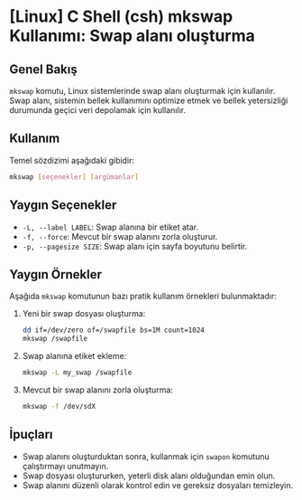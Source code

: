 # [Linux] C Shell (csh) mkswap Kullanımı: Swap alanı oluşturma

## Genel Bakış
`mkswap` komutu, Linux sistemlerinde swap alanı oluşturmak için kullanılır. Swap alanı, sistemin bellek kullanımını optimize etmek ve bellek yetersizliği durumunda geçici veri depolamak için kullanılır.

## Kullanım
Temel sözdizimi aşağıdaki gibidir:

```bash
mkswap [seçenekler] [argümanlar]
```

## Yaygın Seçenekler
- `-L, --label LABEL`: Swap alanına bir etiket atar.
- `-f, --force`: Mevcut bir swap alanını zorla oluşturur.
- `-p, --pagesize SIZE`: Swap alanı için sayfa boyutunu belirtir.

## Yaygın Örnekler
Aşağıda `mkswap` komutunun bazı pratik kullanım örnekleri bulunmaktadır:

1. Yeni bir swap dosyası oluşturma:
   ```bash
   dd if=/dev/zero of=/swapfile bs=1M count=1024
   mkswap /swapfile
   ```

2. Swap alanına etiket ekleme:
   ```bash
   mkswap -L my_swap /swapfile
   ```

3. Mevcut bir swap alanını zorla oluşturma:
   ```bash
   mkswap -f /dev/sdX
   ```

## İpuçları
- Swap alanını oluşturduktan sonra, kullanmak için `swapon` komutunu çalıştırmayı unutmayın.
- Swap dosyası oluştururken, yeterli disk alanı olduğundan emin olun.
- Swap alanını düzenli olarak kontrol edin ve gereksiz dosyaları temizleyin.